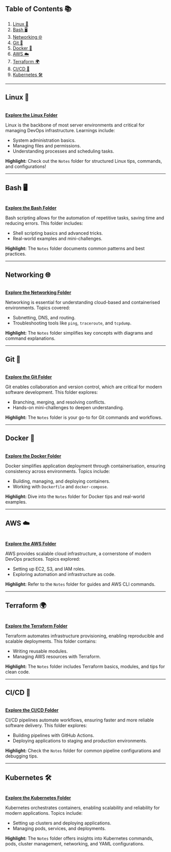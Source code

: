 ## Table of Contents 📚  
1. [Linux 🐧](#linux)  
2. [Bash 🖥️](#bash)  
3. [Networking 🌐](#networking)  
4. [Git 🧰](#git)  
5. [Docker 🐳](#docker)  
6. [AWS ☁️](#aws)  
7. [Terraform 🌍](#terraform)  
8. [CI/CD 🔄](#cicd)  
9. [Kubernetes 🛠️](#kubernetes)  

---

## Linux 🐧  
<a id="linux"></a>  
[**Explore the Linux Folder**](learning-linux)

Linux is the backbone of most server environments and critical for managing DevOps infrastructure. Learnings include:  
- System administration basics.  
- Managing files and permissions.  
- Understanding processes and scheduling tasks.  

**Highlight:** Check out the `Notes` folder for structured Linux tips, commands, and configurations!  

---

## Bash 🖥️  
<a id="bash"></a>  
[**Explore the Bash Folder**](learning-bash)

Bash scripting allows for the automation of repetitive tasks, saving time and reducing errors. This folder includes:  
- Shell scripting basics and advanced tricks.  
- Real-world examples and mini-challenges.  

**Highlight:** The `Notes` folder documents common patterns and best practices.  

---

## Networking 🌐  
<a id="networking"></a>  
[**Explore the Networking Folder**](learning-networking)

Networking is essential for understanding cloud-based and containerised environments. Topics covered:  
- Subnetting, DNS, and routing.  
- Troubleshooting tools like `ping`, `traceroute`, and `tcpdump`.  

**Highlight:** The `Notes` folder simplifies key concepts with diagrams and command explanations.  

---

## Git 🧰  
<a id="git"></a>  
[**Explore the Git Folder**](learning-git)

Git enables collaboration and version control, which are critical for modern software development. This folder explores:  
- Branching, merging, and resolving conflicts.  
- Hands-on mini-challenges to deepen understanding.  

**Highlight:** The `Notes` folder is your go-to for Git commands and workflows.  

---

## Docker 🐳  
<a id="docker"></a>  
[**Explore the Docker Folder**](learning-docker)

Docker simplifies application deployment through containerisation, ensuring consistency across environments. Topics include:  
- Building, managing, and deploying containers.  
- Working with `Dockerfile` and `docker-compose`.  

**Highlight:** Dive into the `Notes` folder for Docker tips and real-world examples.  

---

## AWS ☁️  
<a id="aws"></a>  
[**Explore the AWS Folder**](learning-aws)

AWS provides scalable cloud infrastructure, a cornerstone of modern DevOps practices. Topics explored:  
- Setting up EC2, S3, and IAM roles.  
- Exploring automation and infrastructure as code.  

**Highlight:** Refer to the `Notes` folder for guides and AWS CLI commands.  

---

## Terraform 🌍  
<a id="terraform"></a>  
[**Explore the Terraform Folder**](learning-terraform-iac)

Terraform automates infrastructure provisioning, enabling reproducible and scalable deployments. This folder contains:  
- Writing reusable modules.  
- Managing AWS resources with Terraform.  

**Highlight:** The `Notes` folder includes Terraform basics, modules, and tips for clean code.  

---

## CI/CD 🔄  
<a id="cicd"></a>  
[**Explore the CI/CD Folder**](learning-cicd) 

CI/CD pipelines automate workflows, ensuring faster and more reliable software delivery. This folder explores:  
- Building pipelines with GitHub Actions.  
- Deploying applications to staging and production environments.  

**Highlight:** Check the `Notes` folder for common pipeline configurations and debugging tips.  

---

## Kubernetes 🛠️  
<a id="kubernetes"></a>  
[**Explore the Kubernetes Folder**](learning-kubernetes)

Kubernetes orchestrates containers, enabling scalability and reliability for modern applications. Topics include:  
- Setting up clusters and deploying applications.  
- Managing pods, services, and deployments.  

**Highlight:** The `Notes` folder offers insights into Kubernetes commands, pods, cluster management, networking, and YAML configurations.  
